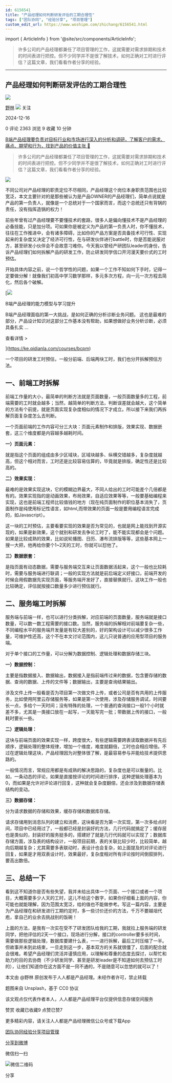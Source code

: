 ```yaml
---
id: 6156541
title: "产品经理如何判断研发评估的工期合理性"
tags: ["团队协同", "经验分享", "项目管理"]
custom_edit_url: https://www.woshipm.com/zhichang/6156541.html
---
```

import { ArticleInfo } from '@site/src/components/ArticleInfo';

<ArticleInfo
    author="野林"
    authorLink="https://www.woshipm.com/u/101914"
    published="2024-12-16"
    views={2363}
    comments={0}
    collects={9}
/>

> 许多公司的产品经理都兼任了项目管理的工作，这就需要对需求排期和技术的时间表进行把控。但不少同学并不是很了解技术，如何正确对工时进行评估？这篇文章，我们看看作者分享的经验。

---

## 产品经理如何判断研发评估的工期合理性

[![](https://static.woshipm.com/view/woshipm_api_def_20240909224841_5525.jpg?imageView2/1/w/72/h/72/q/100)](https://www.woshipm.com/u/101914)

[野林](https://www.woshipm.com/u/101914) ![](https://static.woshipm.com/tag/1101_1@2x.png) 关注

2024-12-16

0 评论 2363 浏览 9 收藏 10 分钟

[B端产品经理要负责对目标行业和市场进行深入的分析和调研，了解客户的需求、痛点、期望和行为，找到产品的价值主张 🔗](https://ke.qidianla.com/courses/bcpm)

> 许多公司的产品经理都兼任了项目管理的工作，这就需要对需求排期和技术的时间表进行把控。但不少同学并不是很了解技术，如何正确对工时进行评估？这篇文章，我们看看作者分享的经验。

![](https://image.woshipm.com/2023/04/14/899c9518-da9e-11ed-af94-00163e0b5ff3.png)

不同公司对产品经理的职责定位不尽相同，产品经理这个岗位本身职责范围也比较宽泛，本文主要针对的是那些被认为是产品OWNER的产品经理们，简单点说就是产品的第一负责人，就像是一个总统对于一个国家而言，而这个总统还只有背锅的责任，没有指挥造锅的权力！

前些年曾有过产品经理要不要懂技术的套路，很多人是偏向懂技术不是产品经理的必备技能，只是加分项。可如果你是被定义为产品的第一负责人时，你不懂技术，往往在工作推进中，会有诸多障碍，比如你的产品方案是否具备技术可行性、实现起来的复杂度又决定了经济可行性，在与研发伙伴进行battle时，你是否能说服对方，甚至研发小伙伴会不会故意刁难你。今天我以曾经产研团队leader的身份，告诉产品经理们如何拆解产品的研发工作，防止研发同学信口开河漫天要价式的工时预估。

开始具体内容之前，说一个哲学性的问题，如果一个工作不知如何下手时，记得一定要做分解！就像我们初高中学习数学那样，多元多次方程，向一元一次方程去简化，然后各个破解。

[![](https://image.woshipm.com/2023/08/02/1554eea8-30e3-11ee-88e7-00163e0b5ff3.png)

B端产品经理的能力模型与学习提升

B端产品经理面临的第一大挑战，是如何正确的分析诊断业务问题。 这也是最难的部分，产品设计知识对这部分工作基本没有帮助，如果想做好业务分析诊断，必须具备扎实 ...

查看详情 >

](https://ke.qidianla.com/courses/bcpm)

一个项目的研发工时预估，一般分前端、后端两块工时，我们也分开拆解预估方法。

## 一、前端工时拆解

前端工作量的大小，最简单的判断方法就是页面数量，一般页面数量多的工程，前端需要的工时就会越多；当然，越简单的判断方法，判断误差就会越大，这个简单的方法有个前提，就是页面实现复杂度相似的情况下才成立。所以接下来我们再拆解页面复杂度怎么去判断。

一个页面前端的工作内容可分三大块：页面元素制作和排版，效果实现、数据嵌套，这三个维度都是内容越多越耗时间。

**一）页面元素：**

就是指这个页面的组成由多少区域块，区域块越多、纵横交错越多，复杂度就越高，但这个相对而言，工时还是比较容易估算的，毕竟就是排版，确定性还是比较高的。

**二）效果实现：**

最难的是效果实现这块，它的模糊边界最大，不同人给出的工时可能差个几倍都是有的。效果实现指的是动画效果，布局效果，自适应效果等等，一般要基础编程来实现，这也是前端工程师比较值钱的地方（现在纯页面制作的职位基本消失了，页面制作是纯使用标记性语言，如html,而带效果的页面一般是要用编程语言完成的，如Javascript）。

这一块的工时预估，主要看要实现的效果是否为常见的，也就是网上能找到开源实现的，如果是新效果，这个就别和研发去争论工时了，能不能实现都会是个问题。如果是比较成熟的效果，比如说轮播图、日历、瀑布流排版等等，这些基本网上一搜一大把，他再给你要个1~2天的工时，你就可以怼他了。

**三）数据嵌套：**

是指页面有动态数据，需要与服务端交互来让页面数据活起来，这个一般也比较耗时，需要与服务端进行联调；一般的实现方法就是前后端定义好接口，前端开发的时候会用假数据先实现页面，等服务端开发好了，直接替换就行。这块工作一般也比较确定，评估就按接口数量多少进行预估就行。

## 二、服务端工时拆解

服务端与前端一样，也可以进行分类拆解，对应前端的页面数量，服务端就是接口数量，可以数一数工程需要的接口数。当然，服务端的拆解相对前端要复杂一些，不同编程水平的服务端开发量是有较大差别的，好的架构设计可以减少很多工作量，可维护性还高，这个不在本文讨论范围内，这儿只说普通的应用型项目的服务端。

对于单个接口的工作量，可以分解为数据控制、逻辑处理和数据存储三块。

**一）数据控制：**

主要是指数据接入、数据输出，数据接入是指前端传过来的数据，包含要存储的数据、查询的数据、上传的文件等；数据输出，主要是查询结果输出。

涉及文件上传一般看是否为项目第一次做文件上传，或者公司是否有共用的上传服务，比如使用阿里云存储服务等，如果是第一次使用，涉及存储服务调试，时间要长一点，多给个一天时间；没有特殊的处理，一个普通的查询接口一般1个小时就差不多，尤其是一类接口放在一起写，一天能写完一批；带数据上传的接口，一般耗时要长一些。

**二）逻辑处理：**

这块与前端页面的效果实现一样，跨度很大，有些逻辑需要跨表读取数据并有先后顺序，逻辑处理的整体规律，增加一个维度，难度就翻倍，工时也会相应增倍。不过在逻辑处理这块，产品经理因为对整体很了解，是最容易参与并能给技术提供思路的。

一般情况而言，常规应用都是有成熟的解决思路的，复杂度也是可以衡量的。比如，一条动态的评论，如果是直接按评论的时间进行排序，这种逻辑处理基本为0，而如果是允许对评论进行回复，这种就会复杂度翻倍，还会涉及到数据存储表结构的变动。

**三）数据存储：**

分为请求数据的存储和效果，缓存存储和数据库存储。

请求存储用到消息队列的建立和消费，这块看是否为第一次实现，第一次多给点时间，项目中已经用过了，一般都已经是封装好的方法，几行代码就搞定了；缓存层也是类似的，封装好的服务挺多的，搭建好了就是几行代码就可以实现了；数据库存储方面，涉及表的结构设计，一般项目前期，表的关联比较少时，比较简单，越向后期越复杂；尤其需要多表联动时，表设计也会复杂，如上面提及的对评论进行回复，如果是才用双表设计时，效果最好，复杂度相对所有评论按时间倒叙排列，要高出数倍。

## 三、总结一下

看到这不知道你是否有些失望，我并未给出具体一个页面、一个接口或者一个项目，大概需要多少人天的工时，这儿不给这个数字，如果你仔细看上面的内容，你可能也就能理解，因为范围太宽泛，给的值也不能做参考。写这一篇内容，主要是为产品经理在和研发进行工期约定时，多一些讨价还价的方法，千万不要越俎代庖，拿自己的业余去挑战别的饭碗！

上面的方法，是我有一次实在受不了研发团队给我的工期，我就拉上服务端的研发同学，把他评估的2天一个接口，现场进行分解，接口的controller要多长时间，需要做那些逻辑处理，数据库要建什么表，一一进行拆解，最后工时压缩了一半。但故事并未到此结束，一旦走到这一步，基本双方的关系就很僵了，后面的配合就会很难。希望产品经理们灵活并谨慎应用，以理解和尊重的态度去探讨，以帮忙和助力的目的去协商（不少研发同学、甚至是研发leader是不知道如何去预估工时的），让他们知道你在这方面不是一窍不通的，不是随意可以忽悠的就可以了！

本文由 @野林 原创发布于人人都是产品经理。未经作者许可，禁止转载

题图来自 Unsplash，基于 CC0 协议

该文观点仅代表作者本人，人人都是产品经理平台仅提供信息存储空间服务

赞赏 收藏已收藏9 点赞已赞7

更多精彩内容，请关注人人都是产品经理微信公众号或下载App

[团队协同](https://www.woshipm.com/tag/%e5%9b%a2%e9%98%9f%e5%8d%8f%e5%90%8c)[经验分享](https://www.woshipm.com/tag/%e7%bb%8f%e9%aa%8c%e5%88%86%e4%ba%ab)[项目管理](https://www.woshipm.com/tag/%e9%a1%b9%e7%9b%ae%e7%ae%a1%e7%90%86)

[分享到微博](https://service.weibo.com/share/share.php?appkey=2775287854&title=产品经理如何判断研发评估的工期合理性&url=https://www.woshipm.com/zhichang/6156541.html&pic=https://image.woshipm.com/2023/04/14/899c9518-da9e-11ed-af94-00163e0b5ff3.png)

微信扫一扫

![微信二维码](https://api.pwmqr.com/qrcode/create/?url=https://www.woshipm.com/zhichang/6156541.html)

分享